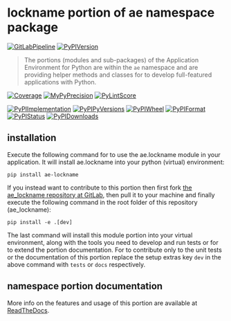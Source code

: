 <!--
  THIS FILE IS EXCLUSIVELY MAINTAINED IN THE NAMESPACE ROOT PACKAGE. CHANGES HAVE TO BE DONE THERE.
  All changes will be deployed automatically to all the portions of this namespace package.
-->
# lockname portion of ae namespace package

[![GitLabPipeline](https://img.shields.io/gitlab/pipeline/ae-group/ae_lockname/master?logo=python)](
    https://gitlab.com/ae-group/ae_lockname)
[![PyPIVersion](https://img.shields.io/pypi/v/ae_lockname)](
    https://pypi.org/project/ae-lockname/#history)

>The portions (modules and sub-packages) of the Application Environment for Python are within
the `ae` namespace and are providing helper methods and classes for to develop
full-featured applications with Python.

[![Coverage](https://ae-group.gitlab.io/ae_lockname/coverage.svg)](
    https://ae-group.gitlab.io/ae_lockname/coverage/ae_lockname_py.html)
[![MyPyPrecision](https://ae-group.gitlab.io/ae_lockname/mypy.svg)](
    https://ae-group.gitlab.io/ae_lockname/lineprecision.txt)
[![PyLintScore](https://ae-group.gitlab.io/ae_lockname/pylint.svg)](
    https://ae-group.gitlab.io/ae_lockname/pylint.log)

[![PyPIImplementation](https://img.shields.io/pypi/implementation/ae_lockname)](
    https://pypi.org/project/ae-lockname/)
[![PyPIPyVersions](https://img.shields.io/pypi/pyversions/ae_lockname)](
    https://pypi.org/project/ae-lockname/)
[![PyPIWheel](https://img.shields.io/pypi/wheel/ae_lockname)](
    https://pypi.org/project/ae-lockname/)
[![PyPIFormat](https://img.shields.io/pypi/format/ae_lockname)](
    https://pypi.org/project/ae-lockname/)
[![PyPIStatus](https://img.shields.io/pypi/status/ae_lockname)](
    https://libraries.io/pypi/ae-lockname)
[![PyPIDownloads](https://img.shields.io/pypi/dm/ae_lockname)](
    https://pypi.org/project/ae-lockname/#files)


## installation


Execute the following command for to use the ae.lockname module in your
application. It will install ae.lockname into your python (virtual) environment:
 
```shell script
pip install ae-lockname
```

If you instead want to contribute to this portion then first fork
[the ae_lockname repository at GitLab](https://gitlab.com/ae-group/ae_lockname "ae.lockname code repository"),
then pull it to your machine and finally execute the following command in the root folder
of this repository (ae_lockname):

```shell script
pip install -e .[dev]
```

The last command will install this module portion into your virtual environment, along with
the tools you need to develop and run tests or for to extend the portion documentation.
For to contribute only to the unit tests or the documentation of this portion replace
the setup extras key `dev` in the above command with `tests` or `docs` respectively.


## namespace portion documentation

More info on the features and usage of this portion are available at
[ReadTheDocs](https://ae.readthedocs.io/en/latest/_autosummary/ae.lockname.html#module-ae.lockname
"ae_lockname documentation").

<!-- Common files version 0.0.60 deployed version 0.1.7 (with 0.0.60)
     to https://gitlab.com/ae-group as ae_lockname module as well as
     to https://ae-group.gitlab.io with CI check results as well as
     to https://pypi.org/project/ae-lockname as namespace portion ae-lockname.
-->
